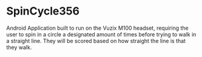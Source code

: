 # SpinCycle356
Android Application built to run on the Vuzix M100 headset, requiring the user to spin in a circle a designated amount of times before trying to walk in a straight line. They will be scored based on how straight the line is that they walk.
